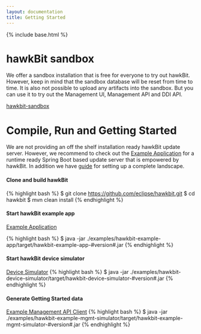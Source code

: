 ```yaml
---
layout: documentation
title: Getting Started
---
```


{% include base.html %}

# hawkBit sandbox

We offer a sandbox installation that is free for everyone to try out hawkBit. However, keep in mind that the sandbox database will be reset from time to time. It is also not possible to upload any artifacts into the sandbox. But you can use it to try out the Management UI, Management API and DDI API.

[hawkbit-sandbox](https://hawkbit.eu-gb.mybluemix.net/UI/)

# Compile, Run and Getting Started

We are not providing an off the shelf installation ready hawkBit update server. However, we recommend to check out the [Example Application](examples/hawkbit-example-app) for a runtime ready Spring Boot based update server that is empowered by hawkBit. In addition we have [guide](https://github.com/eclipse/hawkbit/wiki/Run-hawkBit) for setting up a complete landscape.

#### Clone and build hawkBit
{% highlight bash %}
$ git clone https://github.com/eclipse/hawkbit.git
$ cd hawkbit
$ mvn clean install
{% endhighlight %}

#### Start hawkBit example app
[Example Application](https://github.com/eclipse/hawkbit/tree/master/examples/hawkbit-example-app)

{% highlight bash %}
$ java -jar ./examples/hawkbit-example-app/target/hawkbit-example-app-#version#.jar
{% endhighlight %}

#### Start hawkBit device simulator
[Device Simulator](https://github.com/eclipse/hawkbit/tree/master/examples/hawkbit-device-simulator)
{% highlight bash %}
$ java -jar ./examples/hawkbit-device-simulator/target/hawkbit-device-simulator-#version#.jar
{% endhighlight %}

#### Generate Getting Started data
[Example Management API Client](https://github.com/eclipse/hawkbit/tree/master/examples/hawkbit-example-mgmt-simulator)
{% highlight bash %}
$ java -jar ./examples/hawkbit-example-mgmt-simulator/target/hawkbit-example-mgmt-simulator-#version#.jar
{% endhighlight %}